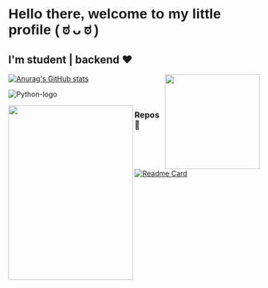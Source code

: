 <h1 style="font-family:sans-serif">Hello there, welcome to my little profile ( ಠ ᴗ ಠ )</h1>

<h2>I'm student | backend ♥ </h2>
 

[![Anurag's GitHub stats](https://github-readme-stats.vercel.app/api?username=JBunCE&theme=blue-green&show_icons=true)](https://github.com/JBunCE)
 <img src="https://user-images.githubusercontent.com/62081821/215634596-2c7c1ebe-7823-404d-b4c0-8e483291c32b.jpg" align="right" height="190" width="190"/> 
 
![Python-logo](https://github.com/JBunCE/JBunCE/assets/62081821/e542717b-ff9d-49f4-9527-f81642cf6ba2)

 
<img src="https://user-images.githubusercontent.com/62081821/182004281-0d4687eb-be94-4118-913b-1ed19c955649.png" align="left" height="350" width="250"/>



### Repos 🐇

[![Readme Card](https://github-readme-stats.vercel.app/api/pin/?username=JBunCE&repo=Cone-Bot&theme=blue-green)](https://github.com/JBunCE/Cone-Bot)
<!--
 ### A little project with JS/API-REST and some of Electron
[![Readme Card](https://github-readme-stats.vercel.app/api/pin/?username=srsalchicha&repo=Comanayer-State&theme=blue-green)](https://github.com/SrSalchicha/Comanayer-State)
 My apps for W11 on C#: CommingSoon -->

<!--
**SrSalchicha/SrSalchicha** is a ✨ _special_ ✨ repository because its `README.md` (this file) appears on your GitHub profile.

Here are some ideas to get you started:

- 🔭 I’m currently working on ...
- 🌱 I’m currently learning ...
- 👯 I’m looking to collaborate on ...
- 🤔 I’m looking for help with ...
- 💬 Ask me about ...
- 📫 How to reach me: ...
- 😄 Pronouns: ...
- ⚡ Fun fact: ...
-->
